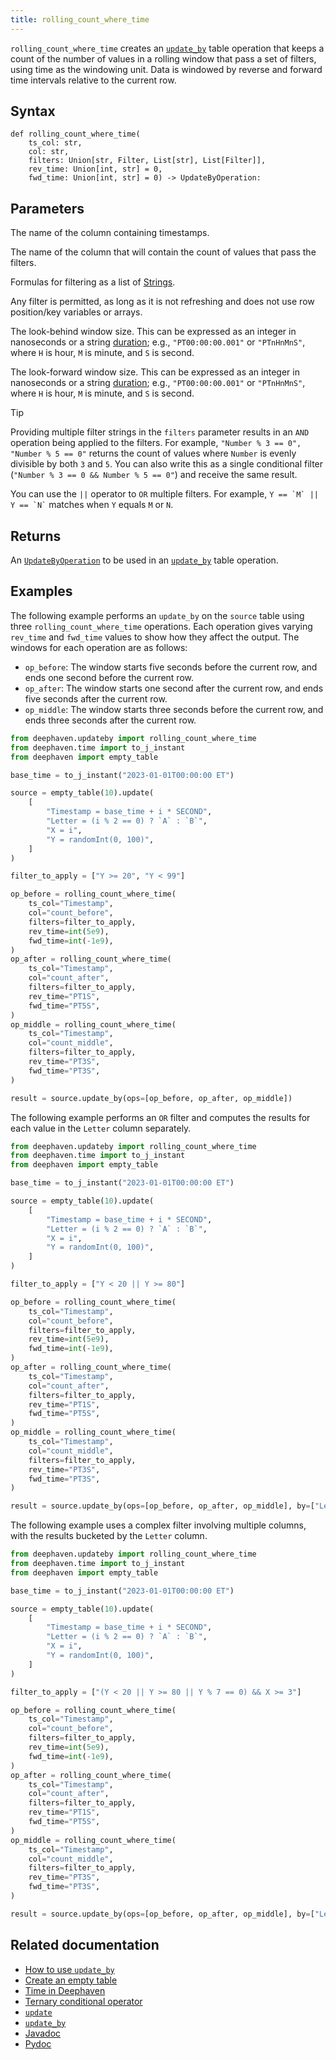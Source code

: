 ```yaml
---
title: rolling_count_where_time
---
```


`rolling_count_where_time` creates an [`update_by`](./updateBy.md) table operation that keeps a count of the number of values in a rolling window that pass a set of filters, using time as the windowing unit. Data is windowed by reverse and forward
time intervals relative to the current row.

## Syntax

```
def rolling_count_where_time(
    ts_col: str,
    col: str,
    filters: Union[str, Filter, List[str], List[Filter]],
    rev_time: Union[int, str] = 0,
    fwd_time: Union[int, str] = 0) -> UpdateByOperation:
```

## Parameters

<ParamTable>

<Param name="ts_col" type="str">

The name of the column containing timestamps.

</Param>
<Param name="col" type="str">

The name of the column that will contain the count of values that pass the filters.

</Param>
<Param name="filters" type="Union[str, Filter, Sequence[str], Sequence[Filter]]">

Formulas for filtering as a list of [Strings](../../query-language/types/strings.md).

Any filter is permitted, as long as it is not refreshing and does not use row position/key variables or arrays.

</Param>
<Param name="rev_time" type="Union[int,str]">

The look-behind window size. This can be expressed as an integer in nanoseconds or a string [duration](../../query-language/types/durations.md); e.g., `"PT00:00:00.001"` or `"PTnHnMnS"`, where `H` is hour, `M` is minute, and `S` is second.

</Param>
<Param name="fwd_time" type="Union[int,str]">

The look-forward window size. This can be expressed as an integer in nanoseconds or a string [duration](../../query-language/types/durations.md); e.g., `"PT00:00:00.001"` or `"PTnHnMnS"`, where `H` is hour, `M` is minute, and `S` is second.

</Param>
</ParamTable>

> [!TIP]
> Providing multiple filter strings in the `filters` parameter results in an `AND` operation being applied to the filters. For example,
> `"Number % 3 == 0", "Number % 5 == 0"` returns the count of values where `Number` is evenly divisible by both `3` and `5`. You can also write this as a single conditional filter (`"Number % 3 == 0 && Number % 5 == 0"`) and receive the same result.
>
> You can use the `||` operator to `OR` multiple filters. For example, `` Y == `M` || Y == `N` `` matches when `Y` equals `M` or `N`.

## Returns

An [`UpdateByOperation`](./updateBy.md#parameters) to be used in an [`update_by`](./updateBy.md) table operation.

## Examples

The following example performs an `update_by` on the `source` table using three `rolling_count_where_time` operations.
Each operation gives varying `rev_time` and `fwd_time` values to show how they affect the output. The windows for each operation are as follows:

- `op_before`: The window starts five seconds before the current row, and ends one second before the current row.
- `op_after`: The window starts one second after the current row, and ends five seconds after the current row.
- `op_middle`: The window starts three seconds before the current row, and ends three seconds after the current row.

```python order=source,result
from deephaven.updateby import rolling_count_where_time
from deephaven.time import to_j_instant
from deephaven import empty_table

base_time = to_j_instant("2023-01-01T00:00:00 ET")

source = empty_table(10).update(
    [
        "Timestamp = base_time + i * SECOND",
        "Letter = (i % 2 == 0) ? `A` : `B`",
        "X = i",
        "Y = randomInt(0, 100)",
    ]
)

filter_to_apply = ["Y >= 20", "Y < 99"]

op_before = rolling_count_where_time(
    ts_col="Timestamp",
    col="count_before",
    filters=filter_to_apply,
    rev_time=int(5e9),
    fwd_time=int(-1e9),
)
op_after = rolling_count_where_time(
    ts_col="Timestamp",
    col="count_after",
    filters=filter_to_apply,
    rev_time="PT1S",
    fwd_time="PT5S",
)
op_middle = rolling_count_where_time(
    ts_col="Timestamp",
    col="count_middle",
    filters=filter_to_apply,
    rev_time="PT3S",
    fwd_time="PT3S",
)

result = source.update_by(ops=[op_before, op_after, op_middle])
```

The following example performs an `OR` filter and computes the results for each value in the `Letter` column separately.

```python order=source,result
from deephaven.updateby import rolling_count_where_time
from deephaven.time import to_j_instant
from deephaven import empty_table

base_time = to_j_instant("2023-01-01T00:00:00 ET")

source = empty_table(10).update(
    [
        "Timestamp = base_time + i * SECOND",
        "Letter = (i % 2 == 0) ? `A` : `B`",
        "X = i",
        "Y = randomInt(0, 100)",
    ]
)

filter_to_apply = ["Y < 20 || Y >= 80"]

op_before = rolling_count_where_time(
    ts_col="Timestamp",
    col="count_before",
    filters=filter_to_apply,
    rev_time=int(5e9),
    fwd_time=int(-1e9),
)
op_after = rolling_count_where_time(
    ts_col="Timestamp",
    col="count_after",
    filters=filter_to_apply,
    rev_time="PT1S",
    fwd_time="PT5S",
)
op_middle = rolling_count_where_time(
    ts_col="Timestamp",
    col="count_middle",
    filters=filter_to_apply,
    rev_time="PT3S",
    fwd_time="PT3S",
)

result = source.update_by(ops=[op_before, op_after, op_middle], by=["Letter"])
```

The following example uses a complex filter involving multiple columns, with the results bucketed by the `Letter` column.

```python order=source,result
from deephaven.updateby import rolling_count_where_time
from deephaven.time import to_j_instant
from deephaven import empty_table

base_time = to_j_instant("2023-01-01T00:00:00 ET")

source = empty_table(10).update(
    [
        "Timestamp = base_time + i * SECOND",
        "Letter = (i % 2 == 0) ? `A` : `B`",
        "X = i",
        "Y = randomInt(0, 100)",
    ]
)

filter_to_apply = ["(Y < 20 || Y >= 80 || Y % 7 == 0) && X >= 3"]

op_before = rolling_count_where_time(
    ts_col="Timestamp",
    col="count_before",
    filters=filter_to_apply,
    rev_time=int(5e9),
    fwd_time=int(-1e9),
)
op_after = rolling_count_where_time(
    ts_col="Timestamp",
    col="count_after",
    filters=filter_to_apply,
    rev_time="PT1S",
    fwd_time="PT5S",
)
op_middle = rolling_count_where_time(
    ts_col="Timestamp",
    col="count_middle",
    filters=filter_to_apply,
    rev_time="PT3S",
    fwd_time="PT3S",
)

result = source.update_by(ops=[op_before, op_after, op_middle], by=["Letter"])
```

## Related documentation

- [How to use `update_by`](../../../how-to-guides/rolling-aggregations.md)
- [Create an empty table](../../../how-to-guides/new-and-empty-table.md#empty_table)
- [Time in Deephaven](../../../conceptual/time-in-deephaven.md)
- [Ternary conditional operator](../../../how-to-guides/ternary-if-how-to.md)
- [`update`](../select/update.md)
- [`update_by`](./updateBy.md)
- [Javadoc](https://deephaven.io/core/javadoc/io/deephaven/api/updateby/UpdateByOperation.html#RollingCountWhere(java.lang.String,java.time.Duration,java.time.Duration,java.lang.String,java.lang.String...))
- [Pydoc](/core/pydoc/code/deephaven.updateby.html#deephaven.updateby.rolling_count_where_time)
